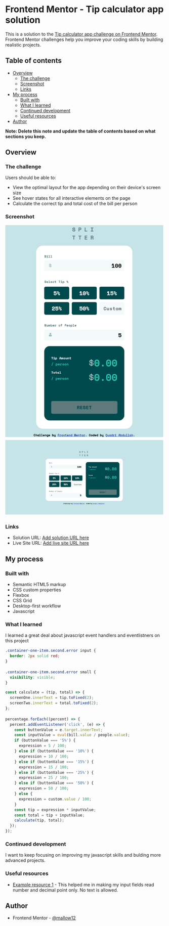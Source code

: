 # Frontend Mentor - Tip calculator app solution

This is a solution to the [Tip calculator app challenge on Frontend Mentor](https://www.frontendmentor.io/challenges/tip-calculator-app-ugJNGbJUX). Frontend Mentor challenges help you improve your coding skills by building realistic projects.

## Table of contents

- [Overview](#overview)
  - [The challenge](#the-challenge)
  - [Screenshot](#screenshot)
  - [Links](#links)
- [My process](#my-process)
  - [Built with](#built-with)
  - [What I learned](#what-i-learned)
  - [Continued development](#continued-development)
  - [Useful resources](#useful-resources)
- [Author](#author)

**Note: Delete this note and update the table of contents based on what sections you keep.**

## Overview

### The challenge

Users should be able to:

- View the optimal layout for the app depending on their device's screen size
- See hover states for all interactive elements on the page
- Calculate the correct tip and total cost of the bill per person

### Screenshot

![Mobile-Image](./images/Screenshot%202023-02-15%20at%2020-56-42%20Frontend%20Mentor%20Tip%20calculator%20app.png)
![Desktop-Image](./images/Screenshot%202023-02-15%20at%2020-55-47%20Frontend%20Mentor%20Tip%20calculator%20app.png)

### Links

- Solution URL: [Add solution URL here](https://your-solution-url.com)
- Live Site URL: [Add live site URL here](https://abdullah-tip-calculator.netlify.app/)

## My process

### Built with

- Semantic HTML5 markup
- CSS custom properties
- Flexbox
- CSS Grid
- Desktop-first workflow
- Javascript

### What I learned

I learned a great deal about javascript event handlers and eventlistners on this project

```css
.container-one-item.second.error input {
  border: 2px solid red;
}

.container-one-item.second.error small {
  visibility: visible;
}
```

```js
const calculate = (tip, total) => {
  screenOne.innerText = tip.toFixed(2);
  screenTwo.innerText = total.toFixed(2);
};

percentage.forEach((percent) => {
  percent.addEventListener('click', (e) => {
    const buttonValue = e.target.innerText;
    const inputValue = eval(bill.value / people.value);
    if (buttonValue === '5%') {
      expression = 5 / 100;
    } else if (buttonValue === '10%') {
      expression = 10 / 100;
    } else if (buttonValue === '15%') {
      expression = 15 / 100;
    } else if (buttonValue === '25%') {
      expression = 25 / 100;
    } else if (buttonValue === '50%') {
      expression = 50 / 100;
    } else {
      expression = custom.value / 100;
    }
    const tip = expression * inputValue;
    const total = tip + inputValue;
    calculate(tip, total);
  });
});
```

### Continued development

I want to keep focusing on improving my javascript skills and bulding more advanced projects. 

### Useful resources

- [Example resource 1](https://stackoverflow.com/questions/2808184/restricting-input-to-textbox-allowing-only-numbers-and-decimal-point) - This helped me in making my input fields read number and decimal point only. No text is allowed.

## Author

- Frontend Mentor - [@mallow12](https://www.frontendmentor.io/profile/mallow12)